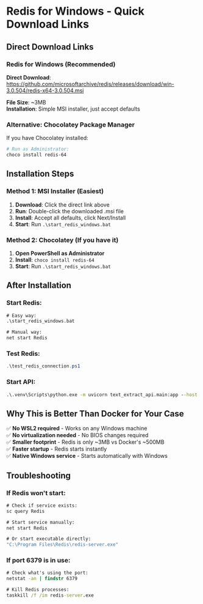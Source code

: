 # Redis for Windows - Quick Download Links

## Direct Download Links

### Redis for Windows (Recommended)
**Direct Download**: https://github.com/microsoftarchive/redis/releases/download/win-3.0.504/redis-x64-3.0.504.msi

**File Size**: ~3MB  
**Installation**: Simple MSI installer, just accept defaults

### Alternative: Chocolatey Package Manager
If you have Chocolatey installed:
```powershell
# Run as Administrator:
choco install redis-64
```

## Installation Steps

### Method 1: MSI Installer (Easiest)
1. **Download**: Click the direct link above
2. **Run**: Double-click the downloaded .msi file
3. **Install**: Accept all defaults, click Next/Install
4. **Start**: Run `.\start_redis_windows.bat`

### Method 2: Chocolatey (If you have it)
1. **Open PowerShell as Administrator**
2. **Install**: `choco install redis-64`
3. **Start**: Run `.\start_redis_windows.bat`

## After Installation

### Start Redis:
```cmd
# Easy way:
.\start_redis_windows.bat

# Manual way:
net start Redis
```

### Test Redis:
```powershell
.\test_redis_connection.ps1
```

### Start API:
```cmd
.\.venv\Scripts\python.exe -m uvicorn text_extract_api.main:app --host 0.0.0.0 --port 8000 --reload
```

## Why This is Better Than Docker for Your Case

✅ **No WSL2 required** - Works on any Windows machine  
✅ **No virtualization needed** - No BIOS changes required  
✅ **Smaller footprint** - Redis is only ~3MB vs Docker's ~500MB  
✅ **Faster startup** - Redis starts instantly  
✅ **Native Windows service** - Starts automatically with Windows  

## Troubleshooting

### If Redis won't start:
```cmd
# Check if service exists:
sc query Redis

# Start service manually:
net start Redis

# Or start executable directly:
"C:\Program Files\Redis\redis-server.exe"
```

### If port 6379 is in use:
```cmd
# Check what's using the port:
netstat -an | findstr 6379

# Kill Redis processes:
taskkill /f /im redis-server.exe
```
